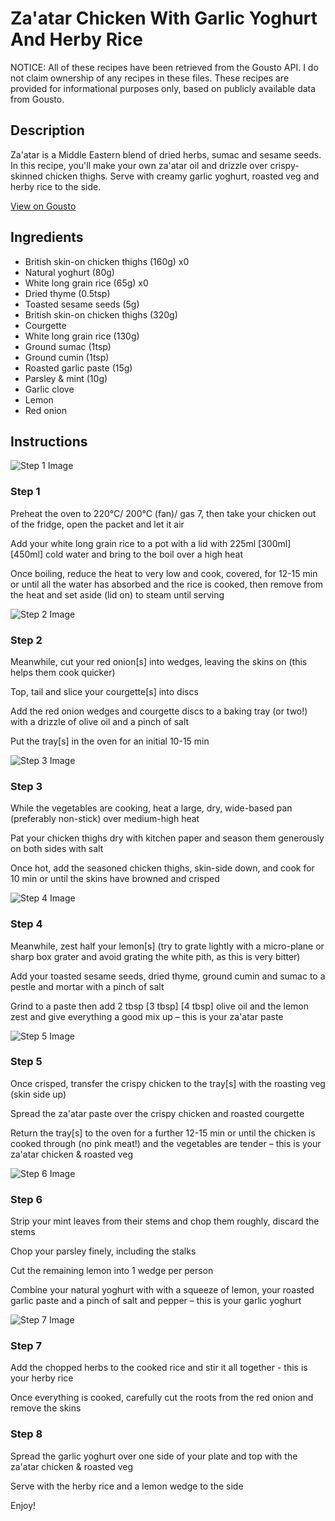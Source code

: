 # Za'atar Chicken With Garlic Yoghurt And Herby Rice

NOTICE: All of these recipes have been retrieved from the Gousto API. I do not claim ownership of any recipes in these files. These recipes are provided for informational purposes only, based on publicly available data from Gousto.

## Description

Za'atar is a Middle Eastern blend of dried herbs, sumac and sesame seeds. In this recipe, you'll make your own za'atar oil and drizzle over crispy-skinned chicken thighs. Serve with creamy garlic yoghurt, roasted veg and herby rice to the side.

[View on Gousto](https://www.gousto.co.uk/recipes/cookbook/zaatar-chicken-garlic-yoghurt-herby-rice)

## Ingredients

- British skin-on chicken thighs (160g) x0
- Natural yoghurt (80g)
- White long grain rice (65g) x0
- Dried thyme (0.5tsp)
- Toasted sesame seeds (5g)
- British skin-on chicken thighs (320g)
- Courgette
- White long grain rice (130g)
- Ground sumac (1tsp)
- Ground cumin (1tsp)
- Roasted garlic paste (15g)
- Parsley & mint (10g)
- Garlic clove
- Lemon
- Red onion

## Instructions

![Step 1 Image](https://production-media.gousto.co.uk/cms/recipe-step-image/2305-Step-1-x200.jpg)

### Step 1

Preheat the oven to 220°C/ 200°C (fan)/ gas 7, then take your chicken out of the fridge, open the packet and let it air

Add your white long grain rice to a pot with a lid with 225ml<span class="text-purple"> [300ml]<span class="text-danger"> </span>[450ml]</span> cold water and bring to the boil over a high heat

Once boiling, reduce the heat to very low and cook, covered, for 12-15 min or until all the water has absorbed and the rice is cooked, then remove from the heat and set aside (lid on) to steam until serving

![Step 2 Image](https://production-media.gousto.co.uk/cms/recipe-step-image/2305-Step-2-x200.jpg)

### Step 2

Meanwhile, cut your red onion[s] into wedges, leaving the skins on (this helps them cook quicker)

Top, tail and slice your courgette[s] into discs

Add the red onion wedges and courgette discs to a baking tray (or two!) with a drizzle of olive oil and a pinch of salt

Put the tray[s] in the oven for an initial 10-15 min

![Step 3 Image](https://production-media.gousto.co.uk/cms/recipe-step-image/2305-Step-3-x200.jpg)

### Step 3

While the vegetables are cooking, heat a large, dry, wide-based pan (preferably non-stick) over medium-high heat

Pat your chicken thighs dry with kitchen paper and season them generously on both sides with salt

Once hot, add the seasoned chicken thighs, skin-side down, and cook for 10 min or until the skins have browned and crisped

![Step 4 Image](https://production-media.gousto.co.uk/cms/recipe-step-image/2305-Step-4-x200.jpg)

### Step 4

Meanwhile, zest half your lemon[s] (try to grate lightly with a micro-plane or sharp box grater and avoid grating the white pith, as this is very bitter)

Add your toasted sesame seeds, dried thyme, ground cumin and sumac to a pestle and mortar with a pinch of salt

Grind to a paste then add 2 tbsp<span class="text-purple"> [3 tbsp]</span> <span class="text-danger">[4 tbsp]</span> olive oil and the lemon zest and give everything a good mix up – this is your za'atar paste

![Step 5 Image](https://production-media.gousto.co.uk/cms/recipe-step-image/2305-Step-5-x200.jpg)

### Step 5

Once crisped, transfer the crispy chicken to the tray[s] with the roasting veg (skin side up)

Spread the za'atar paste over the crispy chicken and roasted courgette

Return the tray[s] to the oven for a further 12-15 min or until the chicken is cooked through (no pink meat!) and the vegetables are tender – this is your za'atar chicken & roasted veg

![Step 6 Image](https://production-media.gousto.co.uk/cms/recipe-step-image/2305-Step-6-x200.jpg)

### Step 6

Strip your mint leaves from their stems and chop them roughly, discard the stems

Chop your parsley finely, including the stalks

Cut the remaining lemon into 1 wedge per person

Combine your natural yoghurt with with a squeeze of lemon, your roasted garlic paste and a pinch of salt and pepper – this is your garlic yoghurt

![Step 7 Image](https://production-media.gousto.co.uk/cms/recipe-step-image/2305-Step-7-x200.jpg)

### Step 7

Add the chopped herbs to the cooked rice and stir it all together - this is your herby rice

Once everything is cooked, carefully cut the roots from the red onion and remove the skins

### Step 8

Spread the garlic yoghurt over one side of your plate and top with the za'atar chicken & roasted veg

Serve with the herby rice and a lemon wedge to the side

Enjoy!

